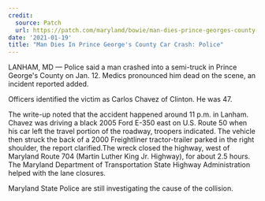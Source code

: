 ```yaml
---
credit:
  source: Patch
  url: https://patch.com/maryland/bowie/man-dies-prince-georges-county-car-crash-police
date: '2021-01-19'
title: "Man Dies In Prince George's County Car Crash: Police"
---
```

LANHAM, MD — Police said a man crashed into a semi-truck in Prince George's County on Jan. 12. Medics pronounced him dead on the scene, an incident reported added.

Officers identified the victim as Carlos Chavez of Clinton. He was 47.

The write-up noted that the accident happened around 11 p.m. in Lanham. Chavez was driving a black 2005 Ford E-350 east on U.S. Route 50 when his car left the travel portion of the roadway, troopers indicated. The vehicle then struck the back of a 2000 Freightliner tractor-trailer parked in the right shoulder, the report clarified.The wreck closed the highway, west of Maryland Route 704 (Martin Luther King Jr. Highway), for about 2.5 hours. The Maryland Department of Transportation State Highway Administration helped with the lane closures.

Maryland State Police are still investigating the cause of the collision.
